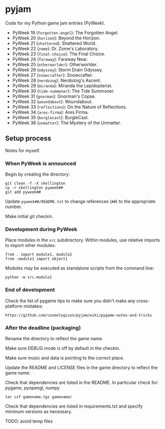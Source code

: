 # pyjam

Code for my Python game jam entries (PyWeek).

* PyWeek 19 (`forgotten-angel`): The Forgotten Angel.
* PyWeek 20 (`horizon`): Beyond the Horizon.
* PyWeek 21 (`shattered`): Shattered World.
* PyWeek 22 (`zome`): Dr. Zome's Laboratory.
* PyWeek 23 (`final-choice`): The Final Choice.
* PyWeek 24 (`faraway`): Faraway Near.
* PyWeek 25 (`otherworlder`): Otherworlder.
* PyWeek 26 (`odyssey`): Storm Drain Odyssey.
* PyWeek 27 (`snowcrafter`): Snowcrafter.
* PyWeek 28 (`nerdozog`): Nerdozog's Ascent.
* PyWeek 29 (`miranda`): Miranda the Lepidopterist.
* PyWeek 30 (`tide-summoner`): The Tide Summoner.
* PyWeek 31 (`gnorman`): Gnorman's Copse.
* PyWeek 32 (`woundabout`): Woundabout.
* PyWeek 33 (`reflections`): On the Nature of Reflections.
* PyWeek 34 (`ares-firma`): Ares Firma.
* PyWeek 35 (`burglecast`): BurgleCast.
* PyWeek 36 (`unmatter`): The Mystery of the Unmatter.

## Setup process

Notes for myself.

### When PyWeek is announced

Begin by creating the directory:

	git clean -f -X skellington
	cp -r skellington pyweek##
	git add pyweek##

Update `pyweek##/README.txt` to change references (`##`) to the appropriate number.

Make initial git checkin.

### Development during PyWeek

Place modules in the `src` subdirectory. Within modules, use relative imports to import other
modules:

	from . import module1, module2
	from .module1 import object1

Modules may be executed as standalone scripts from the command line:

	python -m src.module1

### End of development

Check the list of pygame tips to make sure you didn't make any cross-platform mistakes:

	https://github.com/cosmologicon/pyjam/wiki/pygame-notes-and-tricks

### After the deadline (packaging)

Rename the directory to reflect the game name.

Make sure DEBUG mode is off by default in the checkin.

Make sure music and data is pointing to the correct place.

Update the README and LICENSE files in the game directory to reflect the game name.

Check that dependencies are listed in the README. In particular check for: pygame, pyopengl, numpy

	tar czf gamename.tgz gamename/

Check that dependencies are listed in requirements.txt and specify minimum versions as necessary.

TODO: avoid temp files
